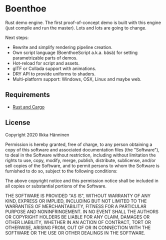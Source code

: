 # Boenthoe

Rust demo engine. The first proof-of-concept demo is built with this engine (just compile and run the master). Lots and lots are going to change.

Next steps:

- Rewrite and simplify rendering pipeline creation.
- Own script language (BoenthoeScript a.k.a. bäsä) for setting parametrizable parts of demos.
- Hot-reload for script and assets.
- glTF or Collada support with animations.
- DRY API to provide uniforms to shaders.
- Multi-platform support: Windows, OSX, Linux and maybe web.

## Requirements

- [Rust and Cargo](https://rustup.rs/)

## License

Copyright 2020 Ilkka Hänninen

Permission is hereby granted, free of charge, to any person obtaining a copy of this software and associated documentation files (the "Software"), to deal in the Software without restriction, including without limitation the rights to use, copy, modify, merge, publish, distribute, sublicense, and/or sell copies of the Software, and to permit persons to whom the Software is furnished to do so, subject to the following conditions:

The above copyright notice and this permission notice shall be included in all copies or substantial portions of the Software.

THE SOFTWARE IS PROVIDED "AS IS", WITHOUT WARRANTY OF ANY KIND, EXPRESS OR IMPLIED, INCLUDING BUT NOT LIMITED TO THE WARRANTIES OF MERCHANTABILITY, FITNESS FOR A PARTICULAR PURPOSE AND NONINFRINGEMENT. IN NO EVENT SHALL THE AUTHORS OR COPYRIGHT HOLDERS BE LIABLE FOR ANY CLAIM, DAMAGES OR OTHER LIABILITY, WHETHER IN AN ACTION OF CONTRACT, TORT OR OTHERWISE, ARISING FROM, OUT OF OR IN CONNECTION WITH THE SOFTWARE OR THE USE OR OTHER DEALINGS IN THE SOFTWARE.

